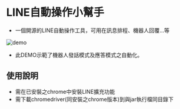 # LINE自動操作小幫手
* 一個開源的LINE自動操作工具，可用在訊息排程、機器人回覆...等

![demo](docs/test_process.gif "Demo")
* 此DEMO示範了機器人發話模式及應答模式之自動化。
## 使用說明
* 需在已安裝之chrome中安裝LINE擴充功能
* 需下載chromedriver(同安裝之chrome版本)到與jar執行檔同目錄下

